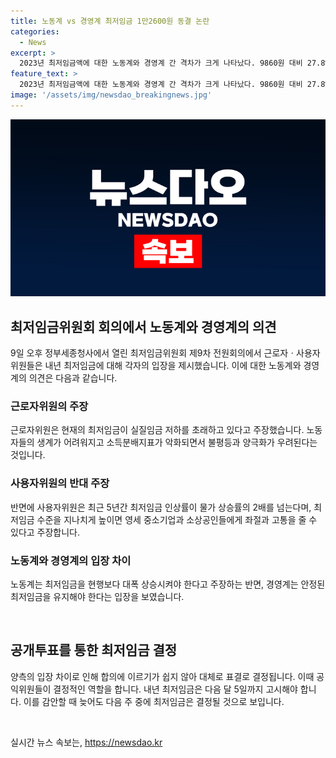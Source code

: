 ```yaml
---
title: 노동계 vs 경영계 최저임금 1만2600원 동결 논란
categories:
  - News
excerpt: >
  2023년 최저임금액에 대한 노동계와 경영계 간 격차가 크게 나타났다. 9860원 대비 27.8% 높은 액수를 요구하는 노동계와 4년 연속 동결을 주장하는 경영계는 최근 최저임금 인상이 물가 상승률을 따라가지 못해 실질임금이 저하되고 있다고 주장합니다. 노동계는 최저임금을 대폭 올려야 한다고 강조하며, 반면 경영계는 최저임금이 너무 많이 올랐다고 주장하며 지불능력의 한계를 드러내고 있습니다. 이에 대한 결정은 다음 주 중에 이뤄질 것으로 예상됩니다.
feature_text: >
  2023년 최저임금액에 대한 노동계와 경영계 간 격차가 크게 나타났다. 9860원 대비 27.8% 높은 액수를 요구하는 노동계와 4년 연속 동결을 주장하는 경영계는 최근 최저임금 인상이 물가 상승률을 따라가지 못해 실질임금이 저하되고 있다고 주장합니다. 노동계는 최저임금을 대폭 올려야 한다고 강조하며, 반면 경영계는 최저임금이 너무 많이 올랐다고 주장하며 지불능력의 한계를 드러내고 있습니다. 이에 대한 결정은 다음 주 중에 이뤄질 것으로 예상됩니다.
image: '/assets/img/newsdao_breakingnews.jpg'
---
```


<p><img src="/assets/img/newsdao_breakingnews.jpg" alt="firstkoreanews 속보" /></p>

<h2 data-ke-size="size26">최저임금위원회 회의에서 노동계와 경영계의 의견</h2>

<p data-ke-size="size16">9일 오후 정부세종청사에서 열린 최저임금위원회 제9차 전원회의에서 근로자ㆍ사용자위원들은 내년 최저임금에 대해 각자의 입장을 제시했습니다. 이에 대한 노동계와 경영계의 의견은 다음과 같습니다.</p>

<h3>근로자위원의 주장</h3>

<p data-ke-size="size16">근로자위원은 현재의 최저임금이 실질임금 저하를 초래하고 있다고 주장했습니다. 노동자들의 생계가 어려워지고 소득분배지표가 악화되면서 불평등과 양극화가 우려된다는 것입니다.</p>

<h3>사용자위원의 반대 주장</h3>

<p data-ke-size="size16">반면에 사용자위원은 최근 5년간 최저임금 인상률이 물가 상승률의 2배를 넘는다며, 최저임금 수준을 지나치게 높이면 영세 중소기업과 소상공인들에게 좌절과 고통을 줄 수 있다고 주장합니다.</p>

<h3>노동계와 경영계의 입장 차이</h3>

<p data-ke-size="size16">노동계는 최저임금을 현행보다 대폭 상승시켜야 한다고 주장하는 반면, 경영계는 안정된 최저임금을 유지해야 한다는 입장을 보였습니다.</p>

<p data-ke-size="size16">&nbsp;</p>

<h2 data-ke-size="size26">공개투표를 통한 최저임금 결정</h2>

<p data-ke-size="size16">양측의 입장 차이로 인해 합의에 이르기가 쉽지 않아 대체로 표결로 결정됩니다. 이때 공익위원들이 결정적인 역할을 합니다. 내년 최저임금은 다음 달 5일까지 고시해야 합니다. 이를 감안할 때 늦어도 다음 주 중에 최저임금은 결정될 것으로 보입니다.</p>

<p data-ke-size="size16">&nbsp;</p>
실시간 뉴스 속보는, <a href="https://newsdao.kr" rel="dofollow">https://newsdao.kr</a>


